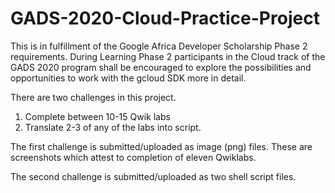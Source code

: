 # GADS-2020-Cloud-Practice-Project
This is in fulfillment of the Google Africa Developer Scholarship Phase 2 requirements. During Learning Phase 2 participants in the Cloud track of the GADS 2020 program shall be encouraged to explore the possibilities and opportunities to work with the gcloud SDK more in detail.

There are two challenges in this project.

1. Complete between 10-15 Qwik labs
2. Translate 2-3 of any of the labs into script.

The first challenge is submitted/uploaded as image (png) files. These are screenshots which attest to completion of eleven Qwiklabs.

The second challenge is submitted/uploaded as two shell script files.
